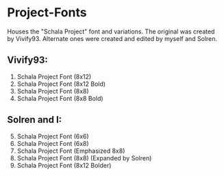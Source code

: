 # Project-Fonts
Houses the "Schala Project" font and variations. The original was created by Vivify93. Alternate ones were created and edited by myself and Solren.

## Vivify93:
1. Schala Project Font (8x12)
2. Schala Project Font (8x12 Bold)
3. Schala Project Font (8x8)
4. Schala Project Font (8x8 Bold)

## Solren and I:
5. Schala Project Font (6x6)
6. Schala Project Font (6x8)
7. Schala Project Font (Emphasized 8x8)
8. Schala Project Font (8x8) (Expanded by Solren)
9. Schala Project Font (8x12 Bolder)

